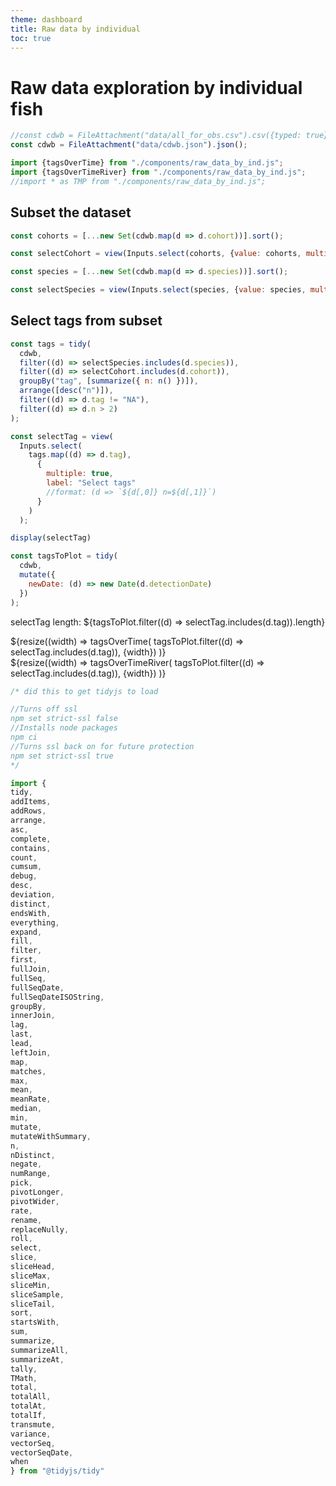 ```yaml
---
theme: dashboard
title: Raw data by individual
toc: true
---
```


# Raw data exploration by individual fish  

```js
//const cdwb = FileAttachment("data/all_for_obs.csv").csv({typed: true});
const cdwb = FileAttachment("data/cdwb.json").json();
```

```js
import {tagsOverTime} from "./components/raw_data_by_ind.js";
import {tagsOverTimeRiver} from "./components/raw_data_by_ind.js";
//import * as TMP from "./components/raw_data_by_ind.js";
```

## Subset the dataset

```js
const cohorts = [...new Set(cdwb.map(d => d.cohort))].sort();
```

```js
const selectCohort = view(Inputs.select(cohorts, {value: cohorts, multiple: true, label: "Select cohorts"}));
```

```js
const species = [...new Set(cdwb.map(d => d.species))].sort();
```

```js
const selectSpecies = view(Inputs.select(species, {value: species, multiple: true, label: "Select species"}));
```

## Select tags from subset

```js
const tags = tidy(
  cdwb,
  filter((d) => selectSpecies.includes(d.species)),
  filter((d) => selectCohort.includes(d.cohort)),
  groupBy("tag", [summarize({ n: n() })]),
  arrange([desc("n")]),
  filter((d) => d.tag != "NA"),
  filter((d) => d.n > 2)
);
```

```js
const selectTag = view(
  Inputs.select(
    tags.map((d) => d.tag), 
      {
        multiple: true, 
        label: "Select tags"
        //format: (d => `${d[,0]} n=${d[,1]}`)
      }
    )
  );
```

```js
display(selectTag)
```

```js
const tagsToPlot = tidy(
  cdwb,
  mutate({
    newDate: (d) => new Date(d.detectionDate)
  })
);
```
selectTag length: ${tagsToPlot.filter((d) => selectTag.includes(d.tag)).length}  

<div class="grid grid-cols-2">
  <div class="card">
    ${resize((width) => tagsOverTime(
      tagsToPlot.filter((d) => selectTag.includes(d.tag)), 
      {width})
      )}
  </div>
    <div class="card">
    ${resize((width) => tagsOverTimeRiver(
      tagsToPlot.filter((d) => selectTag.includes(d.tag)), 
      {width})
    )}
  </div>
</div>




```js
/* did this to get tidyjs to load

//Turns off ssl
npm set strict-ssl false
//Installs node packages
npm ci
//Turns ssl back on for future protection
npm set strict-ssl true
*/

import {
tidy,
addItems,
addRows,
arrange,
asc,
complete,
contains,
count,
cumsum,
debug,
desc,
deviation,
distinct,
endsWith,
everything,
expand,
fill,
filter,
first,
fullJoin,
fullSeq,
fullSeqDate,
fullSeqDateISOString,
groupBy,
innerJoin,
lag,
last,
lead,
leftJoin,
map,
matches,
max,
mean,
meanRate,
median,
min,
mutate,
mutateWithSummary,
n,
nDistinct,
negate,
numRange,
pick,
pivotLonger,
pivotWider,
rate,
rename,
replaceNully,
roll,
select,
slice,
sliceHead,
sliceMax,
sliceMin,
sliceSample,
sliceTail,
sort,
startsWith,
sum,
summarize,
summarizeAll,
summarizeAt,
tally,
TMath,
total,
totalAll,
totalAt,
totalIf,
transmute,
variance,
vectorSeq,
vectorSeqDate,
when
} from "@tidyjs/tidy"

```
